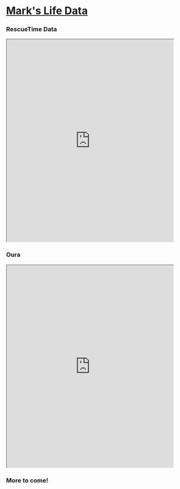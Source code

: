 # [Mark's Life Data](https://markwk.github.io/life-data/)

### RescueTime Data

<iframe
  title="RescueTime Overview"
  src="https://stethoscope.js.org/embed/?repo=markwk%2Flife-data&api=rescuetime-time-tracking&latest=top-overview.weeks"
  width="90%"
  height="550px"
></iframe>

### Oura

<iframe
  title="Oura Sleep Overview"
  src="https://stethoscope.js.org/embed/?repo=markwk%2Flife-data&api=oura-sleep&latest=top-overview.weeks"
  width="90%"
  height="550px"
></iframe>

### More to come! 